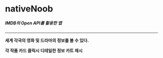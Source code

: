 # nativeNoob

##### IMDB의 Open API를 활용한 앱
---
**세계 각국의 영화 및 드라마의 정보를 볼 수 있다.**


**각 작품 카드 클릭시 디테일한 정보 카트 제시**
